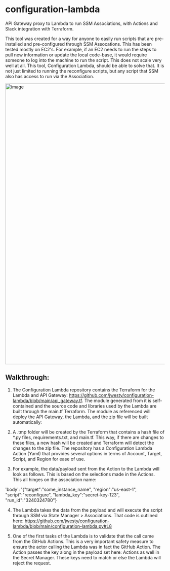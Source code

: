 # configuration-lambda
API Gateway proxy to Lambda to run SSM Associations, with Actions and Slack integration with Terraform.

This tool was created for a way for anyone to easily run scripts that are pre-installed and pre-configured through SSM Assocations. This has been tested mostly on EC2's. For example, if an EC2 needs to run the steps to pull new information or update the local code-base, it would require someone to log into the machine to run the script. This does not scale very well at all. This tool, Configuration Lambda, should be able to solve that. It is not just limited to running the reconfigure scripts, but any script that SSM also has access to run via the Association.

<img width="885" alt="image" src="https://user-images.githubusercontent.com/19826851/191607963-e6c9aff4-7cac-4c73-8dc0-f486bd83391e.png">

## Walkthrough: 
1. The Configuration Lambda repository contains the Terraform for the Lambda and API Gateway: https://github.com/jwesty/configuration-lambda/blob/main/api_gateway.tf. The module generated from it is self-contained and the source code and libraries used by the Lambda are built through the main.tf Terraform. The module as referenced will deploy the API Gateway, the Lambda, and the zip file will be built automatically:

2. A .tmp folder will be created by the Terraform that contains a hash file of *.py files, requirements.txt, and main.tf. This way, if there are changes to these files, a new hash will be created and Terraform will detect the changes to the zip file. The repository has a Configuration Lambda Action (Yaml) that provides several options in terms of Account, Target, Script, and Region for ease of use.


3. For example, the data/payload sent from the Action to the Lambda will look as follows. This is based on the selections made in the Actions. This all hinges on the association name: 

'body': '{"target":"some_instance_name", "region":"us-east-1", "script":"reconfigure", "lambda_key":"secret-key-123", "run_id":"3240324780"}

4. The Lambda takes the data from the payload and will execute the script through SSM via State Manager > Associations. That code is outlined here: https://github.com/jwesty/configuration-lambda/blob/main/configuration-lambda.py#L8

5. One of the first tasks of the Lambda is to validate that the call came from the GitHub Actions. This is a very important safety measure to ensure the actor calling the Lambda was in fact the GitHub Action. The Action passes the key along in the payload set here: Actions as well in the Secret Manager. These keys need to match or else the Lambda will reject the request.
